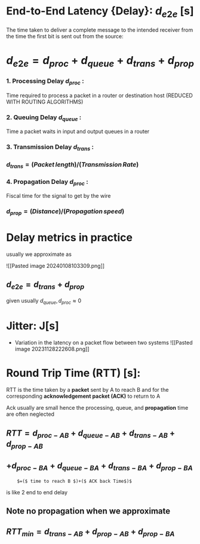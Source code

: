 # End-to-End Latency {Delay}: $d_{e2e}$ \[s\]

The time taken to deliver a  complete  message to the intended receiver 
from the time the first bit is sent out from the source:
# $d_{e2e} = d_{proc} + d_{queue} + d_{trans} + d_{prop}$

### 1. Processing Delay  $d_{proc}$ : 
Time required to process a packet in a router or destination host
(REDUCED WITH ROUTING ALGORITHMS) 
### 2. Queuing Delay  $d_{queue}$ :    
Time a packet waits in input and output queues in a router
### 3. Transmission Delay $d_{trans}$ :
### $d_{trans} = (Packet\,length)/(Transmission\,Rate)$

### 4.  Propagation Delay $d_{proc}$ :
Fiscal time for the signal to get by the wire 
### $d_{prop} = (Distance)/(Propagation\,speed)$



# Delay metrics in practice 
usually we approximate as 

![[Pasted image 20240108103309.png]]
## $d_{e2e} = d_{trans} + d_{prop}$ 
given usually $d_{queue},d_{proc}\approx 0$


# Jitter: J\[s\]
- Variation in the latency on a packet flow between two systems
![[Pasted image 20231128222608.png]]


# Round Trip Time (RTT) \[s\]:
RTT is the time taken by a **packet** sent by A to reach B and for the corresponding **acknowledgement packet (ACK)** to return to A

Ack usually are small hence the  processing, queue, and **propagation** time are often neglected

## $RTT = d_{proc-AB} +  d_{queue-AB} +d_{trans-AB} +d_{prop-AB}$ 
## 	    	$+ d_{proc-BA} +  d_{queue-BA} +d_{trans-BA} +d_{prop-BA}$
	
    	$=($ time to reach B $)+($ ACK back Time$)$

is like 2 end to end delay
## Note no **propagation** when we approximate
## $RTT_{min} = d_{trans-AB} + d_{prop-AB} + d_{prop-BA}$













